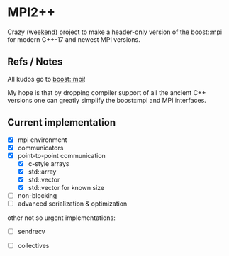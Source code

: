# MPI2++

Crazy (weekend) project to make a header-only version of the boost::mpi for modern C++-17 and newest MPI versions.


## Refs / Notes

All kudos go to [boost::mpi](https://github.com/boostorg/mpi/)!

My hope is that by dropping compiler support of all the ancient C++ versions one can greatly simplify the boost::mpi and MPI interfaces.


## Current implementation

- [x] mpi environment 
- [x] communicators
- [x] point-to-point communication
    - [x] c-style arrays
    - [x] std::array
    - [x] std::vector
    - [x] std::vector for known size
- [ ] non-blocking
- [ ] advanced serialization & optimization

other not so urgent implementations:
- [ ] sendrecv
- [ ] collectives


